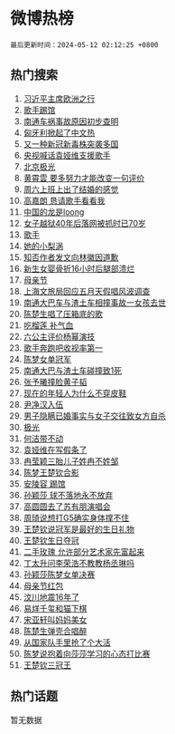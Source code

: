 # 微博热榜

`最后更新时间：2024-05-12 02:12:25 +0800`

## 热门搜索

1. [习近平主席欧洲之行](https://m.weibo.cn/search?containerid=100103type%3D1%26t%3D10%26q%3D%23%E4%B9%A0%E8%BF%91%E5%B9%B3%E4%B8%BB%E5%B8%AD%E6%AC%A7%E6%B4%B2%E4%B9%8B%E8%A1%8C%23&stream_entry_id=51&isnewpage=1&extparam=seat%3D1%26cate%3D10103%26dgr%3D0%26stream_entry_id%3D51%26filter_type%3Drealtimehot%26q%3D%2523%25E4%25B9%25A0%25E8%25BF%2591%25E5%25B9%25B3%25E4%25B8%25BB%25E5%25B8%25AD%25E6%25AC%25A7%25E6%25B4%25B2%25E4%25B9%258B%25E8%25A1%258C%2523%26c_type%3D51%26pos%3D0%26display_time%3D1715451144%26pre_seqid%3D171545114433301562143)
1. [歌手踢馆](https://m.weibo.cn/search?containerid=100103type%3D1%26t%3D10%26q%3D%E6%AD%8C%E6%89%8B%E8%B8%A2%E9%A6%86&stream_entry_id=31&isnewpage=1&extparam=seat%3D1%26lcate%3D5001%26pos%3D0%26q%3D%25E6%25AD%258C%25E6%2589%258B%25E8%25B8%25A2%25E9%25A6%2586%26c_type%3D31%26flag%3D16%26dgr%3D0%26filter_type%3Drealtimehot%26cate%3D5001%26stream_entry_id%3D31%26realpos%3D1%26band_rank%3D1%26display_time%3D1715451144%26pre_seqid%3D171545114433301562143)
1. [南通车祸事故原因初步查明](https://m.weibo.cn/search?containerid=100103type%3D1%26t%3D10%26q%3D%23%E5%8D%97%E9%80%9A%E8%BD%A6%E7%A5%B8%E4%BA%8B%E6%95%85%E5%8E%9F%E5%9B%A0%E5%88%9D%E6%AD%A5%E6%9F%A5%E6%98%8E%23&stream_entry_id=31&isnewpage=1&extparam=seat%3D1%26lcate%3D5001%26pos%3D1%26q%3D%2523%25E5%258D%2597%25E9%2580%259A%25E8%25BD%25A6%25E7%25A5%25B8%25E4%25BA%258B%25E6%2595%2585%25E5%258E%259F%25E5%259B%25A0%25E5%2588%259D%25E6%25AD%25A5%25E6%259F%25A5%25E6%2598%258E%2523%26c_type%3D31%26flag%3D2%26dgr%3D0%26filter_type%3Drealtimehot%26cate%3D5001%26stream_entry_id%3D31%26realpos%3D2%26band_rank%3D2%26display_time%3D1715451144%26pre_seqid%3D171545114433301562143)
1. [匈牙利掀起了中文热](https://m.weibo.cn/search?containerid=100103type%3D1%26t%3D10%26q%3D%23%E5%8C%88%E7%89%99%E5%88%A9%E6%8E%80%E8%B5%B7%E4%BA%86%E4%B8%AD%E6%96%87%E7%83%AD%23&stream_entry_id=31&isnewpage=1&extparam=seat%3D1%26lcate%3D5001%26pos%3D2%26q%3D%2523%25E5%258C%2588%25E7%2589%2599%25E5%2588%25A9%25E6%258E%2580%25E8%25B5%25B7%25E4%25BA%2586%25E4%25B8%25AD%25E6%2596%2587%25E7%2583%25AD%2523%26c_type%3D31%26flag%3D0%26dgr%3D0%26filter_type%3Drealtimehot%26cate%3D5001%26stream_entry_id%3D31%26realpos%3D3%26band_rank%3D3%26display_time%3D1715451144%26pre_seqid%3D171545114433301562143)
1. [又一种新冠新毒株突袭多国](https://m.weibo.cn/search?containerid=100103type%3D1%26t%3D10%26q%3D%23%E5%8F%88%E4%B8%80%E7%A7%8D%E6%96%B0%E5%86%A0%E6%96%B0%E6%AF%92%E6%A0%AA%E7%AA%81%E8%A2%AD%E5%A4%9A%E5%9B%BD%23&stream_entry_id=31&isnewpage=1&extparam=seat%3D1%26lcate%3D5001%26pos%3D3%26q%3D%2523%25E5%258F%2588%25E4%25B8%2580%25E7%25A7%258D%25E6%2596%25B0%25E5%2586%25A0%25E6%2596%25B0%25E6%25AF%2592%25E6%25A0%25AA%25E7%25AA%2581%25E8%25A2%25AD%25E5%25A4%259A%25E5%259B%25BD%2523%26c_type%3D31%26flag%3D2%26dgr%3D0%26filter_type%3Drealtimehot%26cate%3D5001%26stream_entry_id%3D31%26realpos%3D4%26band_rank%3D4%26display_time%3D1715451144%26pre_seqid%3D171545114433301562143)
1. [央视喊话袁娅维支援歌手](https://m.weibo.cn/search?containerid=100103type%3D1%26t%3D10%26q%3D%23%E5%A4%AE%E8%A7%86%E5%96%8A%E8%AF%9D%E8%A2%81%E5%A8%85%E7%BB%B4%E6%94%AF%E6%8F%B4%E6%AD%8C%E6%89%8B%23&stream_entry_id=31&isnewpage=1&extparam=seat%3D1%26lcate%3D5001%26pos%3D4%26q%3D%2523%25E5%25A4%25AE%25E8%25A7%2586%25E5%2596%258A%25E8%25AF%259D%25E8%25A2%2581%25E5%25A8%2585%25E7%25BB%25B4%25E6%2594%25AF%25E6%258F%25B4%25E6%25AD%258C%25E6%2589%258B%2523%26c_type%3D31%26flag%3D2%26dgr%3D0%26filter_type%3Drealtimehot%26cate%3D5001%26stream_entry_id%3D31%26realpos%3D5%26band_rank%3D5%26display_time%3D1715451144%26pre_seqid%3D171545114433301562143)
1. [北京极光](https://m.weibo.cn/search?containerid=100103type%3D1%26t%3D10%26q%3D%E5%8C%97%E4%BA%AC%E6%9E%81%E5%85%89&stream_entry_id=31&isnewpage=1&extparam=seat%3D1%26lcate%3D5001%26pos%3D5%26q%3D%25E5%258C%2597%25E4%25BA%25AC%25E6%259E%2581%25E5%2585%2589%26c_type%3D31%26flag%3D2%26dgr%3D0%26filter_type%3Drealtimehot%26cate%3D5001%26stream_entry_id%3D31%26realpos%3D6%26band_rank%3D6%26display_time%3D1715451144%26pre_seqid%3D171545114433301562143)
1. [黄霄雲 要多努力才能改变一句评价](https://m.weibo.cn/search?containerid=100103type%3D1%26t%3D10%26q%3D%E9%BB%84%E9%9C%84%E9%9B%B2+%E8%A6%81%E5%A4%9A%E5%8A%AA%E5%8A%9B%E6%89%8D%E8%83%BD%E6%94%B9%E5%8F%98%E4%B8%80%E5%8F%A5%E8%AF%84%E4%BB%B7&stream_entry_id=31&isnewpage=1&extparam=seat%3D1%26lcate%3D5001%26pos%3D6%26q%3D%25E9%25BB%2584%25E9%259C%2584%25E9%259B%25B2%2520%25E8%25A6%2581%25E5%25A4%259A%25E5%258A%25AA%25E5%258A%259B%25E6%2589%258D%25E8%2583%25BD%25E6%2594%25B9%25E5%258F%2598%25E4%25B8%2580%25E5%258F%25A5%25E8%25AF%2584%25E4%25BB%25B7%26c_type%3D31%26flag%3D1%26dgr%3D0%26filter_type%3Drealtimehot%26cate%3D5001%26stream_entry_id%3D31%26realpos%3D7%26band_rank%3D7%26display_time%3D1715451144%26pre_seqid%3D171545114433301562143)
1. [周六上班上出了结婚的感觉](https://m.weibo.cn/search?containerid=100103type%3D1%26t%3D10%26q%3D%E5%91%A8%E5%85%AD%E4%B8%8A%E7%8F%AD%E4%B8%8A%E5%87%BA%E4%BA%86%E7%BB%93%E5%A9%9A%E7%9A%84%E6%84%9F%E8%A7%89&stream_entry_id=31&isnewpage=1&extparam=seat%3D1%26lcate%3D5001%26pos%3D7%26q%3D%25E5%2591%25A8%25E5%2585%25AD%25E4%25B8%258A%25E7%258F%25AD%25E4%25B8%258A%25E5%2587%25BA%25E4%25BA%2586%25E7%25BB%2593%25E5%25A9%259A%25E7%259A%2584%25E6%2584%259F%25E8%25A7%2589%26c_type%3D31%26flag%3D2%26dgr%3D0%26filter_type%3Drealtimehot%26cate%3D5001%26stream_entry_id%3D31%26realpos%3D8%26band_rank%3D8%26display_time%3D1715451144%26pre_seqid%3D171545114433301562143)
1. [高嘉朗 恳请歌手看看我](https://m.weibo.cn/search?containerid=100103type%3D1%26t%3D10%26q%3D%E9%AB%98%E5%98%89%E6%9C%97+%E6%81%B3%E8%AF%B7%E6%AD%8C%E6%89%8B%E7%9C%8B%E7%9C%8B%E6%88%91&stream_entry_id=31&isnewpage=1&extparam=seat%3D1%26lcate%3D5001%26pos%3D8%26q%3D%25E9%25AB%2598%25E5%2598%2589%25E6%259C%2597%2520%25E6%2581%25B3%25E8%25AF%25B7%25E6%25AD%258C%25E6%2589%258B%25E7%259C%258B%25E7%259C%258B%25E6%2588%2591%26c_type%3D31%26flag%3D2%26dgr%3D0%26filter_type%3Drealtimehot%26cate%3D5001%26stream_entry_id%3D31%26realpos%3D9%26band_rank%3D9%26display_time%3D1715451144%26pre_seqid%3D171545114433301562143)
1. [中国的龙是loong](https://m.weibo.cn/search?containerid=100103type%3D1%26t%3D10%26q%3D%23%E4%B8%AD%E5%9B%BD%E7%9A%84%E9%BE%99%E6%98%AFloong%23&stream_entry_id=31&isnewpage=1&extparam=seat%3D1%26lcate%3D5001%26pos%3D9%26q%3D%2523%25E4%25B8%25AD%25E5%259B%25BD%25E7%259A%2584%25E9%25BE%2599%25E6%2598%25AFloong%2523%26c_type%3D31%26flag%3D32768%26dgr%3D0%26filter_type%3Drealtimehot%26cate%3D5001%26stream_entry_id%3D31%26realpos%3D10%26band_rank%3D10%26display_time%3D1715451144%26pre_seqid%3D171545114433301562143)
1. [女子越狱40年后落网被抓时已70岁](https://m.weibo.cn/search?containerid=100103type%3D1%26t%3D10%26q%3D%23%E5%A5%B3%E5%AD%90%E8%B6%8A%E7%8B%B140%E5%B9%B4%E5%90%8E%E8%90%BD%E7%BD%91%E8%A2%AB%E6%8A%93%E6%97%B6%E5%B7%B270%E5%B2%81%23&stream_entry_id=31&isnewpage=1&extparam=seat%3D1%26lcate%3D5001%26pos%3D10%26q%3D%2523%25E5%25A5%25B3%25E5%25AD%2590%25E8%25B6%258A%25E7%258B%25B140%25E5%25B9%25B4%25E5%2590%258E%25E8%2590%25BD%25E7%25BD%2591%25E8%25A2%25AB%25E6%258A%2593%25E6%2597%25B6%25E5%25B7%25B270%25E5%25B2%2581%2523%26c_type%3D31%26flag%3D2%26dgr%3D0%26filter_type%3Drealtimehot%26cate%3D5001%26stream_entry_id%3D31%26realpos%3D11%26band_rank%3D11%26display_time%3D1715451144%26pre_seqid%3D171545114433301562143)
1. [歌手](https://m.weibo.cn/search?containerid=100103type%3D1%26t%3D10%26q%3D%E6%AD%8C%E6%89%8B&stream_entry_id=31&isnewpage=1&extparam=seat%3D1%26lcate%3D5001%26pos%3D11%26q%3D%25E6%25AD%258C%25E6%2589%258B%26c_type%3D31%26flag%3D0%26dgr%3D0%26filter_type%3Drealtimehot%26cate%3D5001%26stream_entry_id%3D31%26realpos%3D12%26band_rank%3D12%26display_time%3D1715451144%26pre_seqid%3D171545114433301562143)
1. [她的小梨涡](https://m.weibo.cn/search?containerid=100103type%3D1%26t%3D10%26q%3D%E5%A5%B9%E7%9A%84%E5%B0%8F%E6%A2%A8%E6%B6%A1&stream_entry_id=31&isnewpage=1&extparam=seat%3D1%26lcate%3D5001%26pos%3D12%26q%3D%25E5%25A5%25B9%25E7%259A%2584%25E5%25B0%258F%25E6%25A2%25A8%25E6%25B6%25A1%26c_type%3D31%26flag%3D2%26dgr%3D0%26filter_type%3Drealtimehot%26cate%3D5001%26stream_entry_id%3D31%26realpos%3D13%26band_rank%3D13%26display_time%3D1715451144%26pre_seqid%3D171545114433301562143)
1. [知否作者发文向林徽因道歉](https://m.weibo.cn/search?containerid=100103type%3D1%26t%3D10%26q%3D%23%E7%9F%A5%E5%90%A6%E4%BD%9C%E8%80%85%E5%8F%91%E6%96%87%E5%90%91%E6%9E%97%E5%BE%BD%E5%9B%A0%E9%81%93%E6%AD%89%23&stream_entry_id=31&isnewpage=1&extparam=seat%3D1%26lcate%3D5001%26pos%3D13%26q%3D%2523%25E7%259F%25A5%25E5%2590%25A6%25E4%25BD%259C%25E8%2580%2585%25E5%258F%2591%25E6%2596%2587%25E5%2590%2591%25E6%259E%2597%25E5%25BE%25BD%25E5%259B%25A0%25E9%2581%2593%25E6%25AD%2589%2523%26c_type%3D31%26flag%3D2%26dgr%3D0%26filter_type%3Drealtimehot%26cate%3D5001%26stream_entry_id%3D31%26realpos%3D14%26band_rank%3D14%26display_time%3D1715451144%26pre_seqid%3D171545114433301562143)
1. [新生女婴骨折16小时后腿部溃烂](https://m.weibo.cn/search?containerid=100103type%3D1%26t%3D10%26q%3D%23%E6%96%B0%E7%94%9F%E5%A5%B3%E5%A9%B4%E9%AA%A8%E6%8A%9816%E5%B0%8F%E6%97%B6%E5%90%8E%E8%85%BF%E9%83%A8%E6%BA%83%E7%83%82%23&stream_entry_id=31&isnewpage=1&extparam=seat%3D1%26lcate%3D5001%26pos%3D14%26q%3D%2523%25E6%2596%25B0%25E7%2594%259F%25E5%25A5%25B3%25E5%25A9%25B4%25E9%25AA%25A8%25E6%258A%259816%25E5%25B0%258F%25E6%2597%25B6%25E5%2590%258E%25E8%2585%25BF%25E9%2583%25A8%25E6%25BA%2583%25E7%2583%2582%2523%26c_type%3D31%26flag%3D2%26dgr%3D0%26filter_type%3Drealtimehot%26cate%3D5001%26stream_entry_id%3D31%26realpos%3D15%26band_rank%3D15%26display_time%3D1715451144%26pre_seqid%3D171545114433301562143)
1. [母亲节](https://m.weibo.cn/search?containerid=100103type%3D1%26t%3D10%26q%3D%E6%AF%8D%E4%BA%B2%E8%8A%82&stream_entry_id=31&isnewpage=1&extparam=seat%3D1%26lcate%3D5001%26pos%3D15%26q%3D%25E6%25AF%258D%25E4%25BA%25B2%25E8%258A%2582%26c_type%3D31%26flag%3D0%26dgr%3D0%26filter_type%3Drealtimehot%26cate%3D5001%26stream_entry_id%3D31%26realpos%3D16%26band_rank%3D16%26display_time%3D1715451144%26pre_seqid%3D171545114433301562143)
1. [上海文旅局回应五月天假唱风波调查](https://m.weibo.cn/search?containerid=100103type%3D1%26t%3D10%26q%3D%23%E4%B8%8A%E6%B5%B7%E6%96%87%E6%97%85%E5%B1%80%E5%9B%9E%E5%BA%94%E4%BA%94%E6%9C%88%E5%A4%A9%E5%81%87%E5%94%B1%E9%A3%8E%E6%B3%A2%E8%B0%83%E6%9F%A5%23&stream_entry_id=31&isnewpage=1&extparam=seat%3D1%26lcate%3D5001%26pos%3D16%26q%3D%2523%25E4%25B8%258A%25E6%25B5%25B7%25E6%2596%2587%25E6%2597%2585%25E5%25B1%2580%25E5%259B%259E%25E5%25BA%2594%25E4%25BA%2594%25E6%259C%2588%25E5%25A4%25A9%25E5%2581%2587%25E5%2594%25B1%25E9%25A3%258E%25E6%25B3%25A2%25E8%25B0%2583%25E6%259F%25A5%2523%26c_type%3D31%26flag%3D0%26dgr%3D0%26filter_type%3Drealtimehot%26cate%3D5001%26stream_entry_id%3D31%26realpos%3D17%26band_rank%3D17%26display_time%3D1715451144%26pre_seqid%3D171545114433301562143)
1. [南通大巴车与渣土车相撞事故一女孩去世](https://m.weibo.cn/search?containerid=100103type%3D1%26t%3D10%26q%3D%23%E5%8D%97%E9%80%9A%E5%A4%A7%E5%B7%B4%E8%BD%A6%E4%B8%8E%E6%B8%A3%E5%9C%9F%E8%BD%A6%E7%9B%B8%E6%92%9E%E4%BA%8B%E6%95%85%E4%B8%80%E5%A5%B3%E5%AD%A9%E5%8E%BB%E4%B8%96%23&stream_entry_id=31&isnewpage=1&extparam=seat%3D1%26lcate%3D5001%26pos%3D17%26q%3D%2523%25E5%258D%2597%25E9%2580%259A%25E5%25A4%25A7%25E5%25B7%25B4%25E8%25BD%25A6%25E4%25B8%258E%25E6%25B8%25A3%25E5%259C%259F%25E8%25BD%25A6%25E7%259B%25B8%25E6%2592%259E%25E4%25BA%258B%25E6%2595%2585%25E4%25B8%2580%25E5%25A5%25B3%25E5%25AD%25A9%25E5%258E%25BB%25E4%25B8%2596%2523%26c_type%3D31%26flag%3D0%26dgr%3D0%26filter_type%3Drealtimehot%26cate%3D5001%26stream_entry_id%3D31%26realpos%3D18%26band_rank%3D18%26display_time%3D1715451144%26pre_seqid%3D171545114433301562143)
1. [陈楚生唱了压箱底的歌](https://m.weibo.cn/search?containerid=100103type%3D1%26t%3D10%26q%3D%23%E9%99%88%E6%A5%9A%E7%94%9F%E5%94%B1%E4%BA%86%E5%8E%8B%E7%AE%B1%E5%BA%95%E7%9A%84%E6%AD%8C%23&stream_entry_id=31&isnewpage=1&extparam=seat%3D1%26lcate%3D5001%26pos%3D18%26q%3D%2523%25E9%2599%2588%25E6%25A5%259A%25E7%2594%259F%25E5%2594%25B1%25E4%25BA%2586%25E5%258E%258B%25E7%25AE%25B1%25E5%25BA%2595%25E7%259A%2584%25E6%25AD%258C%2523%26c_type%3D31%26flag%3D2%26dgr%3D0%26filter_type%3Drealtimehot%26cate%3D5001%26stream_entry_id%3D31%26realpos%3D19%26band_rank%3D19%26display_time%3D1715451144%26pre_seqid%3D171545114433301562143)
1. [吃榴莲 补气血](https://m.weibo.cn/search?containerid=100103type%3D1%26t%3D10%26q%3D%E5%90%83%E6%A6%B4%E8%8E%B2+%E8%A1%A5%E6%B0%94%E8%A1%80&stream_entry_id=31&isnewpage=1&extparam=seat%3D1%26lcate%3D5001%26pos%3D19%26q%3D%25E5%2590%2583%25E6%25A6%25B4%25E8%258E%25B2%2520%25E8%25A1%25A5%25E6%25B0%2594%25E8%25A1%2580%26c_type%3D31%26flag%3D0%26dgr%3D0%26filter_type%3Drealtimehot%26cate%3D5001%26stream_entry_id%3D31%26realpos%3D20%26band_rank%3D20%26display_time%3D1715451144%26pre_seqid%3D171545114433301562143)
1. [六公主评价杨幂演技](https://m.weibo.cn/search?containerid=100103type%3D1%26t%3D10%26q%3D%23%E5%85%AD%E5%85%AC%E4%B8%BB%E8%AF%84%E4%BB%B7%E6%9D%A8%E5%B9%82%E6%BC%94%E6%8A%80%23&stream_entry_id=31&isnewpage=1&extparam=seat%3D1%26lcate%3D5001%26pos%3D20%26q%3D%2523%25E5%2585%25AD%25E5%2585%25AC%25E4%25B8%25BB%25E8%25AF%2584%25E4%25BB%25B7%25E6%259D%25A8%25E5%25B9%2582%25E6%25BC%2594%25E6%258A%2580%2523%26c_type%3D31%26flag%3D2%26dgr%3D0%26filter_type%3Drealtimehot%26cate%3D5001%26stream_entry_id%3D31%26realpos%3D21%26band_rank%3D21%26display_time%3D1715451144%26pre_seqid%3D171545114433301562143)
1. [歌手奔跑吧收视率第一](https://m.weibo.cn/search?containerid=100103type%3D1%26t%3D10%26q%3D%23%E6%AD%8C%E6%89%8B%E5%A5%94%E8%B7%91%E5%90%A7%E6%94%B6%E8%A7%86%E7%8E%87%E7%AC%AC%E4%B8%80%23&stream_entry_id=31&isnewpage=1&extparam=seat%3D1%26lcate%3D5001%26pos%3D21%26q%3D%2523%25E6%25AD%258C%25E6%2589%258B%25E5%25A5%2594%25E8%25B7%2591%25E5%2590%25A7%25E6%2594%25B6%25E8%25A7%2586%25E7%258E%2587%25E7%25AC%25AC%25E4%25B8%2580%2523%26c_type%3D31%26flag%3D2%26dgr%3D0%26filter_type%3Drealtimehot%26cate%3D5001%26stream_entry_id%3D31%26realpos%3D22%26band_rank%3D22%26display_time%3D1715451144%26pre_seqid%3D171545114433301562143)
1. [陈梦女单冠军](https://m.weibo.cn/search?containerid=100103type%3D1%26t%3D10%26q%3D%23%E9%99%88%E6%A2%A6%E5%A5%B3%E5%8D%95%E5%86%A0%E5%86%9B%23&stream_entry_id=31&isnewpage=1&extparam=seat%3D1%26lcate%3D5001%26pos%3D22%26q%3D%2523%25E9%2599%2588%25E6%25A2%25A6%25E5%25A5%25B3%25E5%258D%2595%25E5%2586%25A0%25E5%2586%259B%2523%26c_type%3D31%26flag%3D0%26dgr%3D0%26filter_type%3Drealtimehot%26cate%3D5001%26stream_entry_id%3D31%26realpos%3D23%26band_rank%3D23%26display_time%3D1715451144%26pre_seqid%3D171545114433301562143)
1. [南通大巴与渣土车碰撞致1死](https://m.weibo.cn/search?containerid=100103type%3D1%26t%3D10%26q%3D%23%E5%8D%97%E9%80%9A%E5%A4%A7%E5%B7%B4%E4%B8%8E%E6%B8%A3%E5%9C%9F%E8%BD%A6%E7%A2%B0%E6%92%9E%E8%87%B41%E6%AD%BB%23&stream_entry_id=31&isnewpage=1&extparam=seat%3D1%26lcate%3D5001%26pos%3D23%26q%3D%2523%25E5%258D%2597%25E9%2580%259A%25E5%25A4%25A7%25E5%25B7%25B4%25E4%25B8%258E%25E6%25B8%25A3%25E5%259C%259F%25E8%25BD%25A6%25E7%25A2%25B0%25E6%2592%259E%25E8%2587%25B41%25E6%25AD%25BB%2523%26c_type%3D31%26flag%3D0%26dgr%3D0%26filter_type%3Drealtimehot%26cate%3D5001%26stream_entry_id%3D31%26realpos%3D24%26band_rank%3D24%26display_time%3D1715451144%26pre_seqid%3D171545114433301562143)
1. [张予曦撞脸黄子韬](https://m.weibo.cn/search?containerid=100103type%3D1%26t%3D10%26q%3D%23%E5%BC%A0%E4%BA%88%E6%9B%A6%E6%92%9E%E8%84%B8%E9%BB%84%E5%AD%90%E9%9F%AC%23&stream_entry_id=31&isnewpage=1&extparam=seat%3D1%26lcate%3D5001%26pos%3D24%26q%3D%2523%25E5%25BC%25A0%25E4%25BA%2588%25E6%259B%25A6%25E6%2592%259E%25E8%2584%25B8%25E9%25BB%2584%25E5%25AD%2590%25E9%259F%25AC%2523%26c_type%3D31%26flag%3D2%26dgr%3D0%26filter_type%3Drealtimehot%26cate%3D5001%26stream_entry_id%3D31%26realpos%3D25%26band_rank%3D25%26display_time%3D1715451144%26pre_seqid%3D171545114433301562143)
1. [现在的年轻人为什么不穿皮鞋](https://m.weibo.cn/search?containerid=100103type%3D1%26t%3D10%26q%3D%23%E7%8E%B0%E5%9C%A8%E7%9A%84%E5%B9%B4%E8%BD%BB%E4%BA%BA%E4%B8%BA%E4%BB%80%E4%B9%88%E4%B8%8D%E7%A9%BF%E7%9A%AE%E9%9E%8B%23&stream_entry_id=31&isnewpage=1&extparam=seat%3D1%26lcate%3D5001%26pos%3D25%26q%3D%2523%25E7%258E%25B0%25E5%259C%25A8%25E7%259A%2584%25E5%25B9%25B4%25E8%25BD%25BB%25E4%25BA%25BA%25E4%25B8%25BA%25E4%25BB%2580%25E4%25B9%2588%25E4%25B8%258D%25E7%25A9%25BF%25E7%259A%25AE%25E9%259E%258B%2523%26c_type%3D31%26flag%3D1%26dgr%3D0%26filter_type%3Drealtimehot%26cate%3D5001%26stream_entry_id%3D31%26realpos%3D26%26band_rank%3D26%26display_time%3D1715451144%26pre_seqid%3D171545114433301562143)
1. [尹净汉入伍](https://m.weibo.cn/search?containerid=100103type%3D1%26t%3D10%26q%3D%E5%B0%B9%E5%87%80%E6%B1%89%E5%85%A5%E4%BC%8D&stream_entry_id=31&isnewpage=1&extparam=seat%3D1%26lcate%3D5001%26pos%3D26%26q%3D%25E5%25B0%25B9%25E5%2587%2580%25E6%25B1%2589%25E5%2585%25A5%25E4%25BC%258D%26c_type%3D31%26flag%3D0%26dgr%3D0%26filter_type%3Drealtimehot%26cate%3D5001%26stream_entry_id%3D31%26realpos%3D27%26band_rank%3D27%26display_time%3D1715451144%26pre_seqid%3D171545114433301562143)
1. [男子隐瞒已婚事实与女子交往致女方自杀](https://m.weibo.cn/search?containerid=100103type%3D1%26t%3D10%26q%3D%23%E7%94%B7%E5%AD%90%E9%9A%90%E7%9E%92%E5%B7%B2%E5%A9%9A%E4%BA%8B%E5%AE%9E%E4%B8%8E%E5%A5%B3%E5%AD%90%E4%BA%A4%E5%BE%80%E8%87%B4%E5%A5%B3%E6%96%B9%E8%87%AA%E6%9D%80%23&stream_entry_id=31&isnewpage=1&extparam=seat%3D1%26lcate%3D5001%26pos%3D27%26q%3D%2523%25E7%2594%25B7%25E5%25AD%2590%25E9%259A%2590%25E7%259E%2592%25E5%25B7%25B2%25E5%25A9%259A%25E4%25BA%258B%25E5%25AE%259E%25E4%25B8%258E%25E5%25A5%25B3%25E5%25AD%2590%25E4%25BA%25A4%25E5%25BE%2580%25E8%2587%25B4%25E5%25A5%25B3%25E6%2596%25B9%25E8%2587%25AA%25E6%259D%2580%2523%26c_type%3D31%26flag%3D0%26dgr%3D0%26filter_type%3Drealtimehot%26cate%3D5001%26stream_entry_id%3D31%26realpos%3D28%26band_rank%3D28%26display_time%3D1715451144%26pre_seqid%3D171545114433301562143)
1. [极光](https://m.weibo.cn/search?containerid=100103type%3D1%26t%3D10%26q%3D%E6%9E%81%E5%85%89&stream_entry_id=31&isnewpage=1&extparam=seat%3D1%26lcate%3D5001%26pos%3D28%26q%3D%25E6%259E%2581%25E5%2585%2589%26c_type%3D31%26flag%3D0%26dgr%3D0%26filter_type%3Drealtimehot%26cate%3D5001%26stream_entry_id%3D31%26realpos%3D29%26band_rank%3D29%26display_time%3D1715451144%26pre_seqid%3D171545114433301562143)
1. [何洁带不动](https://m.weibo.cn/search?containerid=100103type%3D1%26t%3D10%26q%3D%23%E4%BD%95%E6%B4%81%E5%B8%A6%E4%B8%8D%E5%8A%A8%23&stream_entry_id=31&isnewpage=1&extparam=seat%3D1%26lcate%3D5001%26pos%3D29%26q%3D%2523%25E4%25BD%2595%25E6%25B4%2581%25E5%25B8%25A6%25E4%25B8%258D%25E5%258A%25A8%2523%26c_type%3D31%26flag%3D1%26dgr%3D0%26filter_type%3Drealtimehot%26cate%3D5001%26stream_entry_id%3D31%26realpos%3D30%26band_rank%3D30%26display_time%3D1715451144%26pre_seqid%3D171545114433301562143)
1. [袁娅维在写假条了](https://m.weibo.cn/search?containerid=100103type%3D1%26t%3D10%26q%3D%23%E8%A2%81%E5%A8%85%E7%BB%B4%E5%9C%A8%E5%86%99%E5%81%87%E6%9D%A1%E4%BA%86%23&stream_entry_id=31&isnewpage=1&extparam=seat%3D1%26lcate%3D5001%26pos%3D30%26q%3D%2523%25E8%25A2%2581%25E5%25A8%2585%25E7%25BB%25B4%25E5%259C%25A8%25E5%2586%2599%25E5%2581%2587%25E6%259D%25A1%25E4%25BA%2586%2523%26c_type%3D31%26flag%3D0%26dgr%3D0%26filter_type%3Drealtimehot%26cate%3D5001%26stream_entry_id%3D31%26realpos%3D31%26band_rank%3D31%26display_time%3D1715451144%26pre_seqid%3D171545114433301562143)
1. [冉莹颖三胎儿子姓冉不姓邹](https://m.weibo.cn/search?containerid=100103type%3D1%26t%3D10%26q%3D%23%E5%86%89%E8%8E%B9%E9%A2%96%E4%B8%89%E8%83%8E%E5%84%BF%E5%AD%90%E5%A7%93%E5%86%89%E4%B8%8D%E5%A7%93%E9%82%B9%23&stream_entry_id=31&isnewpage=1&extparam=seat%3D1%26lcate%3D5001%26pos%3D31%26q%3D%2523%25E5%2586%2589%25E8%258E%25B9%25E9%25A2%2596%25E4%25B8%2589%25E8%2583%258E%25E5%2584%25BF%25E5%25AD%2590%25E5%25A7%2593%25E5%2586%2589%25E4%25B8%258D%25E5%25A7%2593%25E9%2582%25B9%2523%26c_type%3D31%26flag%3D0%26dgr%3D0%26filter_type%3Drealtimehot%26cate%3D5001%26stream_entry_id%3D31%26realpos%3D32%26band_rank%3D32%26display_time%3D1715451144%26pre_seqid%3D171545114433301562143)
1. [陈梦王楚钦合影](https://m.weibo.cn/search?containerid=100103type%3D1%26t%3D10%26q%3D%23%E9%99%88%E6%A2%A6%E7%8E%8B%E6%A5%9A%E9%92%A6%E5%90%88%E5%BD%B1%23&stream_entry_id=31&isnewpage=1&extparam=seat%3D1%26lcate%3D5001%26pos%3D32%26q%3D%2523%25E9%2599%2588%25E6%25A2%25A6%25E7%258E%258B%25E6%25A5%259A%25E9%2592%25A6%25E5%2590%2588%25E5%25BD%25B1%2523%26c_type%3D31%26flag%3D0%26dgr%3D0%26filter_type%3Drealtimehot%26cate%3D5001%26stream_entry_id%3D31%26realpos%3D33%26band_rank%3D33%26display_time%3D1715451144%26pre_seqid%3D171545114433301562143)
1. [安陵容 踢馆](https://m.weibo.cn/search?containerid=100103type%3D1%26t%3D10%26q%3D%E5%AE%89%E9%99%B5%E5%AE%B9+%E8%B8%A2%E9%A6%86&stream_entry_id=31&isnewpage=1&extparam=seat%3D1%26lcate%3D5001%26pos%3D33%26q%3D%25E5%25AE%2589%25E9%2599%25B5%25E5%25AE%25B9%2520%25E8%25B8%25A2%25E9%25A6%2586%26c_type%3D31%26flag%3D0%26dgr%3D0%26filter_type%3Drealtimehot%26cate%3D5001%26stream_entry_id%3D31%26realpos%3D34%26band_rank%3D34%26display_time%3D1715451144%26pre_seqid%3D171545114433301562143)
1. [孙颖莎 球不落地永不放弃](https://m.weibo.cn/search?containerid=100103type%3D1%26t%3D10%26q%3D%E5%AD%99%E9%A2%96%E8%8E%8E+%E7%90%83%E4%B8%8D%E8%90%BD%E5%9C%B0%E6%B0%B8%E4%B8%8D%E6%94%BE%E5%BC%83&stream_entry_id=31&isnewpage=1&extparam=seat%3D1%26lcate%3D5001%26pos%3D34%26q%3D%25E5%25AD%2599%25E9%25A2%2596%25E8%258E%258E%2520%25E7%2590%2583%25E4%25B8%258D%25E8%2590%25BD%25E5%259C%25B0%25E6%25B0%25B8%25E4%25B8%258D%25E6%2594%25BE%25E5%25BC%2583%26c_type%3D31%26flag%3D0%26dgr%3D0%26filter_type%3Drealtimehot%26cate%3D5001%26stream_entry_id%3D31%26realpos%3D35%26band_rank%3D35%26display_time%3D1715451144%26pre_seqid%3D171545114433301562143)
1. [高圆圆去了苏有朋演唱会](https://m.weibo.cn/search?containerid=100103type%3D1%26t%3D10%26q%3D%23%E9%AB%98%E5%9C%86%E5%9C%86%E5%8E%BB%E4%BA%86%E8%8B%8F%E6%9C%89%E6%9C%8B%E6%BC%94%E5%94%B1%E4%BC%9A%23&stream_entry_id=31&isnewpage=1&extparam=seat%3D1%26lcate%3D5001%26pos%3D35%26q%3D%2523%25E9%25AB%2598%25E5%259C%2586%25E5%259C%2586%25E5%258E%25BB%25E4%25BA%2586%25E8%258B%258F%25E6%259C%2589%25E6%259C%258B%25E6%25BC%2594%25E5%2594%25B1%25E4%25BC%259A%2523%26c_type%3D31%26flag%3D0%26dgr%3D0%26filter_type%3Drealtimehot%26cate%3D5001%26stream_entry_id%3D31%26realpos%3D36%26band_rank%3D36%26display_time%3D1715451144%26pre_seqid%3D171545114433301562143)
1. [周琦说想打G5确实身体撑不住](https://m.weibo.cn/search?containerid=100103type%3D1%26t%3D10%26q%3D%23%E5%91%A8%E7%90%A6%E8%AF%B4%E6%83%B3%E6%89%93G5%E7%A1%AE%E5%AE%9E%E8%BA%AB%E4%BD%93%E6%92%91%E4%B8%8D%E4%BD%8F%23&stream_entry_id=31&isnewpage=1&extparam=seat%3D1%26lcate%3D5001%26pos%3D36%26q%3D%2523%25E5%2591%25A8%25E7%2590%25A6%25E8%25AF%25B4%25E6%2583%25B3%25E6%2589%2593G5%25E7%25A1%25AE%25E5%25AE%259E%25E8%25BA%25AB%25E4%25BD%2593%25E6%2592%2591%25E4%25B8%258D%25E4%25BD%258F%2523%26c_type%3D31%26flag%3D1%26dgr%3D0%26filter_type%3Drealtimehot%26cate%3D5001%26stream_entry_id%3D31%26realpos%3D37%26band_rank%3D37%26display_time%3D1715451144%26pre_seqid%3D171545114433301562143)
1. [王楚钦说冠军是最好的生日礼物](https://m.weibo.cn/search?containerid=100103type%3D1%26t%3D10%26q%3D%E7%8E%8B%E6%A5%9A%E9%92%A6%E8%AF%B4%E5%86%A0%E5%86%9B%E6%98%AF%E6%9C%80%E5%A5%BD%E7%9A%84%E7%94%9F%E6%97%A5%E7%A4%BC%E7%89%A9&stream_entry_id=31&isnewpage=1&extparam=seat%3D1%26lcate%3D5001%26pos%3D37%26q%3D%25E7%258E%258B%25E6%25A5%259A%25E9%2592%25A6%25E8%25AF%25B4%25E5%2586%25A0%25E5%2586%259B%25E6%2598%25AF%25E6%259C%2580%25E5%25A5%25BD%25E7%259A%2584%25E7%2594%259F%25E6%2597%25A5%25E7%25A4%25BC%25E7%2589%25A9%26c_type%3D31%26flag%3D0%26dgr%3D0%26filter_type%3Drealtimehot%26cate%3D5001%26stream_entry_id%3D31%26realpos%3D38%26band_rank%3D38%26display_time%3D1715451144%26pre_seqid%3D171545114433301562143)
1. [王楚钦生日夺冠](https://m.weibo.cn/search?containerid=100103type%3D1%26t%3D10%26q%3D%23%E7%8E%8B%E6%A5%9A%E9%92%A6%E7%94%9F%E6%97%A5%E5%A4%BA%E5%86%A0%23&stream_entry_id=31&isnewpage=1&extparam=seat%3D1%26lcate%3D5001%26pos%3D38%26q%3D%2523%25E7%258E%258B%25E6%25A5%259A%25E9%2592%25A6%25E7%2594%259F%25E6%2597%25A5%25E5%25A4%25BA%25E5%2586%25A0%2523%26c_type%3D31%26flag%3D0%26dgr%3D0%26filter_type%3Drealtimehot%26cate%3D5001%26stream_entry_id%3D31%26realpos%3D39%26band_rank%3D39%26display_time%3D1715451144%26pre_seqid%3D171545114433301562143)
1. [二手玫瑰 允许部分艺术家先富起来](https://m.weibo.cn/search?containerid=100103type%3D1%26t%3D10%26q%3D%E4%BA%8C%E6%89%8B%E7%8E%AB%E7%91%B0+%E5%85%81%E8%AE%B8%E9%83%A8%E5%88%86%E8%89%BA%E6%9C%AF%E5%AE%B6%E5%85%88%E5%AF%8C%E8%B5%B7%E6%9D%A5&stream_entry_id=31&isnewpage=1&extparam=seat%3D1%26lcate%3D5001%26pos%3D39%26q%3D%25E4%25BA%258C%25E6%2589%258B%25E7%258E%25AB%25E7%2591%25B0%2520%25E5%2585%2581%25E8%25AE%25B8%25E9%2583%25A8%25E5%2588%2586%25E8%2589%25BA%25E6%259C%25AF%25E5%25AE%25B6%25E5%2585%2588%25E5%25AF%258C%25E8%25B5%25B7%25E6%259D%25A5%26c_type%3D31%26flag%3D0%26dgr%3D0%26filter_type%3Drealtimehot%26cate%3D5001%26stream_entry_id%3D31%26realpos%3D40%26band_rank%3D40%26display_time%3D1715451144%26pre_seqid%3D171545114433301562143)
1. [丁太升问李荣浩不教教杨丞琳吗](https://m.weibo.cn/search?containerid=100103type%3D1%26t%3D10%26q%3D%23%E4%B8%81%E5%A4%AA%E5%8D%87%E9%97%AE%E6%9D%8E%E8%8D%A3%E6%B5%A9%E4%B8%8D%E6%95%99%E6%95%99%E6%9D%A8%E4%B8%9E%E7%90%B3%E5%90%97%23&stream_entry_id=31&isnewpage=1&extparam=seat%3D1%26lcate%3D5001%26pos%3D40%26q%3D%2523%25E4%25B8%2581%25E5%25A4%25AA%25E5%258D%2587%25E9%2597%25AE%25E6%259D%258E%25E8%258D%25A3%25E6%25B5%25A9%25E4%25B8%258D%25E6%2595%2599%25E6%2595%2599%25E6%259D%25A8%25E4%25B8%259E%25E7%2590%25B3%25E5%2590%2597%2523%26c_type%3D31%26flag%3D0%26dgr%3D0%26filter_type%3Drealtimehot%26cate%3D5001%26stream_entry_id%3D31%26realpos%3D41%26band_rank%3D41%26display_time%3D1715451144%26pre_seqid%3D171545114433301562143)
1. [孙颖莎陈梦女单决赛](https://m.weibo.cn/search?containerid=100103type%3D1%26t%3D10%26q%3D%23%E5%AD%99%E9%A2%96%E8%8E%8E%E9%99%88%E6%A2%A6%E5%A5%B3%E5%8D%95%E5%86%B3%E8%B5%9B%23&stream_entry_id=31&isnewpage=1&extparam=seat%3D1%26lcate%3D5001%26pos%3D41%26q%3D%2523%25E5%25AD%2599%25E9%25A2%2596%25E8%258E%258E%25E9%2599%2588%25E6%25A2%25A6%25E5%25A5%25B3%25E5%258D%2595%25E5%2586%25B3%25E8%25B5%259B%2523%26c_type%3D31%26flag%3D0%26dgr%3D0%26filter_type%3Drealtimehot%26cate%3D5001%26stream_entry_id%3D31%26realpos%3D42%26band_rank%3D42%26display_time%3D1715451144%26pre_seqid%3D171545114433301562143)
1. [母亲节红包](https://m.weibo.cn/search?containerid=100103type%3D1%26t%3D10%26q%3D%23%E6%AF%8D%E4%BA%B2%E8%8A%82%E7%BA%A2%E5%8C%85%23&stream_entry_id=31&isnewpage=1&extparam=seat%3D1%26lcate%3D5001%26pos%3D42%26q%3D%2523%25E6%25AF%258D%25E4%25BA%25B2%25E8%258A%2582%25E7%25BA%25A2%25E5%258C%2585%2523%26c_type%3D31%26flag%3D0%26dgr%3D0%26filter_type%3Drealtimehot%26cate%3D5001%26stream_entry_id%3D31%26realpos%3D43%26band_rank%3D43%26display_time%3D1715451144%26pre_seqid%3D171545114433301562143)
1. [汶川地震16年了](https://m.weibo.cn/search?containerid=100103type%3D1%26t%3D10%26q%3D%23%E6%B1%B6%E5%B7%9D%E5%9C%B0%E9%9C%8716%E5%B9%B4%E4%BA%86%23&stream_entry_id=31&isnewpage=1&extparam=seat%3D1%26lcate%3D5001%26pos%3D43%26q%3D%2523%25E6%25B1%25B6%25E5%25B7%259D%25E5%259C%25B0%25E9%259C%258716%25E5%25B9%25B4%25E4%25BA%2586%2523%26c_type%3D31%26flag%3D1%26dgr%3D0%26filter_type%3Drealtimehot%26cate%3D5001%26stream_entry_id%3D31%26realpos%3D44%26band_rank%3D44%26display_time%3D1715451144%26pre_seqid%3D171545114433301562143)
1. [易烊千玺和猫下棋](https://m.weibo.cn/search?containerid=100103type%3D1%26t%3D10%26q%3D%23%E6%98%93%E7%83%8A%E5%8D%83%E7%8E%BA%E5%92%8C%E7%8C%AB%E4%B8%8B%E6%A3%8B%23&stream_entry_id=31&isnewpage=1&extparam=seat%3D1%26lcate%3D5001%26pos%3D44%26q%3D%2523%25E6%2598%2593%25E7%2583%258A%25E5%258D%2583%25E7%258E%25BA%25E5%2592%258C%25E7%258C%25AB%25E4%25B8%258B%25E6%25A3%258B%2523%26c_type%3D31%26flag%3D0%26dgr%3D0%26filter_type%3Drealtimehot%26cate%3D5001%26stream_entry_id%3D31%26realpos%3D45%26band_rank%3D45%26display_time%3D1715451144%26pre_seqid%3D171545114433301562143)
1. [宋亚轩叫妈妈美女](https://m.weibo.cn/search?containerid=100103type%3D1%26t%3D10%26q%3D%23%E5%AE%8B%E4%BA%9A%E8%BD%A9%E5%8F%AB%E5%A6%88%E5%A6%88%E7%BE%8E%E5%A5%B3%23&stream_entry_id=31&isnewpage=1&extparam=seat%3D1%26lcate%3D5001%26pos%3D45%26q%3D%2523%25E5%25AE%258B%25E4%25BA%259A%25E8%25BD%25A9%25E5%258F%25AB%25E5%25A6%2588%25E5%25A6%2588%25E7%25BE%258E%25E5%25A5%25B3%2523%26c_type%3D31%26flag%3D0%26dgr%3D0%26filter_type%3Drealtimehot%26cate%3D5001%26stream_entry_id%3D31%26realpos%3D46%26band_rank%3D46%26display_time%3D1715451144%26pre_seqid%3D171545114433301562143)
1. [陈楚生弹壳合唱醉](https://m.weibo.cn/search?containerid=100103type%3D1%26t%3D10%26q%3D%23%E9%99%88%E6%A5%9A%E7%94%9F%E5%BC%B9%E5%A3%B3%E5%90%88%E5%94%B1%E9%86%89%23&stream_entry_id=31&isnewpage=1&extparam=seat%3D1%26lcate%3D5001%26pos%3D46%26q%3D%2523%25E9%2599%2588%25E6%25A5%259A%25E7%2594%259F%25E5%25BC%25B9%25E5%25A3%25B3%25E5%2590%2588%25E5%2594%25B1%25E9%2586%2589%2523%26c_type%3D31%26flag%3D1%26dgr%3D0%26filter_type%3Drealtimehot%26cate%3D5001%26stream_entry_id%3D31%26realpos%3D47%26band_rank%3D47%26display_time%3D1715451144%26pre_seqid%3D171545114433301562143)
1. [从国家队手里抢了个大活](https://m.weibo.cn/search?containerid=100103type%3D1%26t%3D10%26q%3D%23%E4%BB%8E%E5%9B%BD%E5%AE%B6%E9%98%9F%E6%89%8B%E9%87%8C%E6%8A%A2%E4%BA%86%E4%B8%AA%E5%A4%A7%E6%B4%BB%23&stream_entry_id=31&isnewpage=1&extparam=seat%3D1%26lcate%3D5001%26pos%3D47%26q%3D%2523%25E4%25BB%258E%25E5%259B%25BD%25E5%25AE%25B6%25E9%2598%259F%25E6%2589%258B%25E9%2587%258C%25E6%258A%25A2%25E4%25BA%2586%25E4%25B8%25AA%25E5%25A4%25A7%25E6%25B4%25BB%2523%26c_type%3D31%26flag%3D1%26dgr%3D0%26filter_type%3Drealtimehot%26cate%3D5001%26stream_entry_id%3D31%26realpos%3D48%26band_rank%3D48%26display_time%3D1715451144%26pre_seqid%3D171545114433301562143)
1. [陈梦说抱着向莎莎学习的心态打比赛](https://m.weibo.cn/search?containerid=100103type%3D1%26t%3D10%26q%3D%23%E9%99%88%E6%A2%A6%E8%AF%B4%E6%8A%B1%E7%9D%80%E5%90%91%E8%8E%8E%E8%8E%8E%E5%AD%A6%E4%B9%A0%E7%9A%84%E5%BF%83%E6%80%81%E6%89%93%E6%AF%94%E8%B5%9B%23&stream_entry_id=31&isnewpage=1&extparam=seat%3D1%26lcate%3D5001%26pos%3D48%26q%3D%2523%25E9%2599%2588%25E6%25A2%25A6%25E8%25AF%25B4%25E6%258A%25B1%25E7%259D%2580%25E5%2590%2591%25E8%258E%258E%25E8%258E%258E%25E5%25AD%25A6%25E4%25B9%25A0%25E7%259A%2584%25E5%25BF%2583%25E6%2580%2581%25E6%2589%2593%25E6%25AF%2594%25E8%25B5%259B%2523%26c_type%3D31%26flag%3D0%26dgr%3D0%26filter_type%3Drealtimehot%26cate%3D5001%26stream_entry_id%3D31%26realpos%3D49%26band_rank%3D49%26display_time%3D1715451144%26pre_seqid%3D171545114433301562143)
1. [王楚钦三冠王](https://m.weibo.cn/search?containerid=100103type%3D1%26t%3D10%26q%3D%23%E7%8E%8B%E6%A5%9A%E9%92%A6%E4%B8%89%E5%86%A0%E7%8E%8B%23&stream_entry_id=31&isnewpage=1&extparam=seat%3D1%26lcate%3D5001%26pos%3D49%26q%3D%2523%25E7%258E%258B%25E6%25A5%259A%25E9%2592%25A6%25E4%25B8%2589%25E5%2586%25A0%25E7%258E%258B%2523%26c_type%3D31%26flag%3D0%26dgr%3D0%26filter_type%3Drealtimehot%26cate%3D5001%26stream_entry_id%3D31%26realpos%3D50%26band_rank%3D50%26display_time%3D1715451144%26pre_seqid%3D171545114433301562143)

## 热门话题

暂无数据
